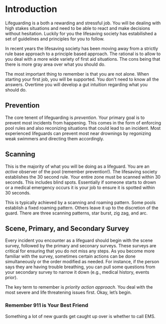 # Introduction

Lifeguarding is a both a rewarding and stressful job. You will be dealing with high stakes situations and need to be able to react and make decisions without hesitation. Luckily for you the lifesaving society has estabilished a set of guidelines and principles for you to follow. 

In recent years the lifesaving society has been moving away from a strictly rule base approach to a principle based approach. The rational is to allow to you deal with a more wide variety of first aid situations. The cons being that there is more gray area over what you should do. 

The most important thing to remember is that you are not alone. When starting your first job, you will be supported. You don't need to know all the answers. Overtime you will develop a gut intuition regarding what you should do.

## Prevention

The core tenent of lifeguarding is *prevention*. Your primary goal is to prevent most incidents from happening. This comes in the form of enforcing pool rules and also reconizing situations that could lead to an incident. Most experienced lifeguards can prevent most near drownings by regonizing weak swimmers and directing them accordingly. 

## Scanning

This is the majority of what you will be doing as a lifeguard. You are an *active* observer of the pool (remember prevention!). The lifesaving society establishes the 30 second rule. Your entire zone must be scanned within 30 seconds. This includes blind spots. Essentially if someone starts to drown or a medical emergency occurs it is your job to ensure it is spotted within 30 seconds. 

This is typically achieved by a scanning and roaming pattern. Some pools establish a fixed roaming pattern. Others leave it up to the discretion of the guard. There are three scanning patterns, star burst, zig zag, and arc. 

## Scene, Primary, and Secondary Survey

Every incident you encounter as a lifeguard should begin with the scene survey, followed by the primary and seconary surveys. These surveys are critical for ensuring that you do not miss any steps. As you become more familiar with the survey, sometimes certain actions can be done simultaneously or the order modified as needed. For instance, if the person says they are having trouble breathing, you can pull some questions from your secondary survey to narrow it down (e.g., medical history, events prior). 

The key term to remember is *priority action approach*. You deal with the most severe and life threatening issues first. Okay, let’s begin. 

### Remember 911 is Your Best Friend

Something a lot of new guards get caught up over is whether to call EMS. 